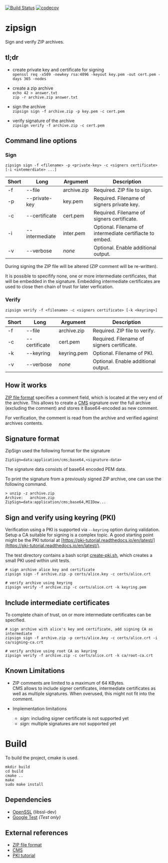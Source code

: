 [![Build Status](https://travis-ci.org/falk-werner/zipsign.svg?branch=master)](https://travis-ci.org/falk-werner/zipsign)
[![codecov](https://codecov.io/gh/falk-werner/zipsign/branch/master/graph/badge.svg)](https://codecov.io/gh/falk-werner/zipsign)

# zipsign
Sign and verify ZIP archives.

## tl;dr

-   create private key and certificate for signing  
    `openssl req -x509 -newkey rsa:4096 -keyout key.pem -out cert.pem -days 365 -nodes`

-   create a zip archive  
    `echo 42 > answer.txt`  
    `zip -r archive.zip answer.txt`

-   sign the archive  
    `zipsign sign -f archive.zip -p key.pem -c cert.pem`

-   verify signature of the archive  
    `zipsign verify -f archive.zip -c cert.pem`

## Command line options

### Sign

    zipsign sign -f <filename> -p <private-key> -c <signers certificate> [-i <intemerdiate> ...]

| Short | Long           | Argument    | Description                                              |
| ----- | -------------- | ----------- | -------------------------------------------------------- |
| -f    | --file         | archive.zip | Required. ZIP file to sign.                              |
| -p    | --private-key  | key.pem     | Required. Filename of signers private key.               |
| -c    | --certificate  | cert.pem    | Required. Filename of signers certificate.               |
| -i    | --intermediate | inter.pem   | Optional. Filename of intermediate certifiacte to embed. |
| -v    | --verbose      | _none_      | Optional. Enable additional output.                      |

During signing the ZIP file will be altered (ZIP comment will be re-written).

It is possible to specifify none, one or more intermediate certificates, that will be embedded in
the signature. Embedding intermediate certificates are used to close then chain of trust for later
verfication.

### Verify

    zipsign verify -f <filename> -c <signers certificate> [-k <keyring>]

| Short | Long          | Argument    | Description                                |
| ----- | ------------- | ----------- | ------------------------------------------ |
| -f    | --file        | archive.zip | Required. ZIP file to verify.              |
| -c    | --certificate | cert.pem    | Required. Filename of signers certificate. |
| -k    | --keyring     | keyring.pem | Optional. Filename of PKI.                 |
| -v    | --verbose     | _none_      | Optional. Enable additional output.        |

## How it works

[ZIP file format](https://en.wikipedia.org/wiki/Zip_(file_format)) specifies a comment field, 
which is located at the very end of the archive.
This allows to create a [CMS](https://en.wikipedia.org/wiki/Cryptographic_Message_Syntax) signature
over the full archive (excluding the comment) and stores it Base64-encoded as new comment.

For verification, the comment is read from the archive and verified against archives contents.

## Signature format

ZipSign used the following format for the signature

    ZipSign=data:application/cms;base64,<signature-data>

The signature data consists of base64 encoded PEM data.

To print the signature from a previously signed ZIP archive, one can use the following command.

    > unzip -z archive.zip
    Archive:   archive.zip
    ZipSign=data:application/cms;base64,MIIDow...

## Sign and verify using keyring (PKI)

Verification using a PKI is supported via `--keyring` option during validation.  
Setup a CA suitable for signing is a complex topic. A good starting point might
be the PKI tutorial at
[https://pki-tutorial.readthedocs.io/en/latest/](https://pki-tutorial.readthedocs.io/en/latest/).

The test directory contains a bash script [create-pki.sh](test/openssl/create-pki.sh), which
creates a small PKI used within unit tests.

    # sign archive alice key and certificate
    zipsign sign -f archive.zip -p certs/alice.key -c certs/alice.crt

    # verify archive using keyring
    zipsign verify -f archive.zip -c certs/alice.crt -k keyring.pem

## Include intermediate certificates

To complete chain of trust, on or more intermediate certificates can be specified.

    # sign archive with alice's key and certificate, add signing CA as intermediate
    zipsign sign -f archive.zip -p certs/alice.key -c certs/alice.crt -i ca/signing-ca.crt

    # verify archive using root CA as keyring
    zipsign verify -f archive.zip -c certs/alice.crt -k ca/root-ca.crt

## Known Limitations

-   ZIP comments are limited to a maximum of 64 KBytes.  
    CMS allows to include signer certificates, intermediate certificates as well as multiple signatures.
    When overused, this might not fit into the comment.

-   Implementation limitations
    - *sign:* including signer certificate is not supported yet
    - *sign:* multiple signatures are not supported yet

# Build

To build the project, cmake is used.

    mkdir build
    cd build
    cmake ..
    make
    sudo make install

## Dependencies

-   [OpenSSL](https://www.openssl.org/) (libssl-dev)
-   [Google Test](https://github.com/google/googletest) *(Test only)*

## External references

-   [ZIP file format](https://en.wikipedia.org/wiki/Zip_(file_format))
-   [CMS](https://en.wikipedia.org/wiki/Cryptographic_Message_Syntax)
-   [PKI tutorial](https://pki-tutorial.readthedocs.io/en/latest/)